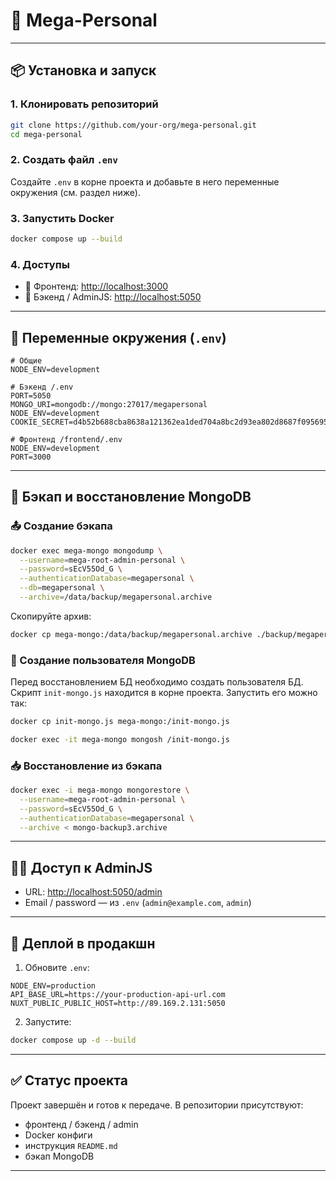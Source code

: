 # 🚀 Mega-Personal

---

## 📦 Установка и запуск

### 1. Клонировать репозиторий

```bash
git clone https://github.com/your-org/mega-personal.git
cd mega-personal
```

### 2. Создать файл `.env`

Создайте `.env` в корне проекта и добавьте в него переменные окружения (см. раздел ниже).

### 3. Запустить Docker

```bash
docker compose up --build
```

### 4. Доступы

* 🔗 Фронтенд: [http://localhost:3000](http://localhost:3000)
* 🔗 Бэкенд / AdminJS: [http://localhost:5050](http://localhost:5050)

---

## 🔐 Переменные окружения (`.env`)

```env
# Общие
NODE_ENV=development

# Бэкенд /.env
PORT=5050
MONGO_URI=mongodb://mongo:27017/megapersonal
NODE_ENV=development
COOKIE_SECRET=d4b52b688cba8638a121362ea1ded704a8bc2d93ea802d8687f0956950ad3e4f

# Фронтенд /frontend/.env
NODE_ENV=development
PORT=3000
```

---

## 🧠 Бэкап и восстановление MongoDB

### 📤 Создание бэкапа

```bash
docker exec mega-mongo mongodump \
  --username=mega-root-admin-personal \
  --password=sEcV55Od_G \
  --authenticationDatabase=megapersonal \
  --db=megapersonal \
  --archive=/data/backup/megapersonal.archive
```

Скопируйте архив:

```bash
docker cp mega-mongo:/data/backup/megapersonal.archive ./backup/megapersonal.archive
```

### 👤 Создание пользователя MongoDB

Перед восстановлением БД необходимо создать пользователя БД. Скрипт `init-mongo.js` находится в корне проекта. Запустить его можно так:

```bash
docker cp init-mongo.js mega-mongo:/init-mongo.js

docker exec -it mega-mongo mongosh /init-mongo.js
```

### 📥 Восстановление из бэкапа

```bash
docker exec -i mega-mongo mongorestore \
  --username=mega-root-admin-personal \
  --password=sEcV55Od_G \
  --authenticationDatabase=megapersonal \
  --archive < mongo-backup3.archive
```

---

## 👨‍💼 Доступ к AdminJS

* URL: [http://localhost:5050/admin](http://localhost:5050/admin)
* Email / password — из `.env` (`admin@example.com`, `admin`)

---

## 🚀 Деплой в продакшн 

1. Обновите `.env`:

```env
NODE_ENV=production
API_BASE_URL=https://your-production-api-url.com
NUXT_PUBLIC_PUBLIC_HOST=http://89.169.2.131:5050
```

2. Запустите:

```bash
docker compose up -d --build 
```

---

## ✅ Статус проекта

Проект завершён и готов к передаче. В репозитории присутствуют:

* фронтенд / бэкенд / admin
* Docker конфиги
* инструкция `README.md`
* бэкап MongoDB

---

